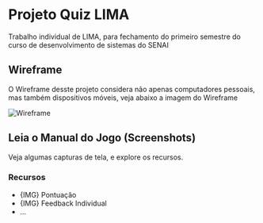 # Projeto Quiz LIMA
Trabalho individual de LIMA, para fechamento do primeiro semestre do curso de desenvolvimento de sistemas do SENAI 

## Wireframe
O Wireframe desste projeto considera não apenas computadores pessoais, mas também dispositivos móveis, veja abaixo a imagem do Wireframe

![Wireframe](https://1997jorge.github.io/quiz-lima/Jorge%20-%20Wireframe.png)

## Leia o Manual do Jogo (Screenshots)
Veja algumas capturas de tela, e explore os recursos.

### Recursos
- {IMG} Pontuação
- {IMG} Feedback Individual
- ...
